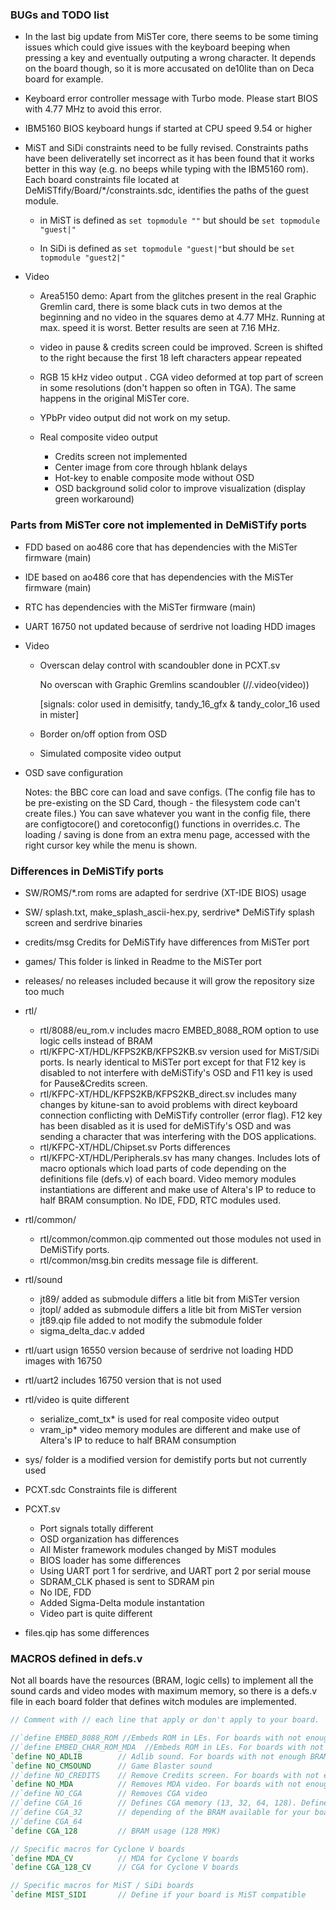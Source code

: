 ### BUGs and TODO list

* In the last big update from MiSTer core, there seems to be some timing issues which could give issues with the keyboard beeping when pressing a key and eventually outputing a wrong character. It depends on the board though, so it is more accusated on de10lite than on Deca board for example.

* Keyboard error controller message with Turbo mode. Please start BIOS with 4.77 MHz to avoid this error.

* IBM5160 BIOS keyboard hungs if started at CPU speed 9.54 or higher

* MiST and SiDi constraints need to be fully revised.  Constraints paths have been deliveratelly set incorrect as it has been found that it works better in this way (e.g. no beeps while typing with the IBM5160 rom). Each board constraints file located at DeMiSTfify/Board/*/constraints.sdc, identifies the paths of the guest module. 

  * in MiST is defined as `set topmodule ""` but should be `set topmodule "guest|"`

  * In SiDi is defined as  `set topmodule "guest|"`but should be `set topmodule "guest2|"`

  
  
* Video

  * Area5150 demo: Apart from the glitches present in the real Graphic Gremlin card, there is some black cuts in two demos at the beginning and no video in the squares demo at 4.77 MHz. Running at max. speed it is worst. Better results are seen at 7.16 MHz.

  * video in pause & credits screen could be improved. Screen is shifted to the right because the first 18 left characters appear repeated

  * RGB 15 kHz video output . CGA video deformed at top part of screen in some resolutions (don't happen so often in TGA). The same happens in the original MiSTer core.

  * YPbPr video output did not work on my setup.

  * Real composite video output
    * Credits screen not implemented
    * Center image from core through hblank delays
    * Hot-key to enable composite mode without OSD 
    * OSD background solid color to improve visualization (display green workaround)
    
      


### Parts from MiSTer core not implemented in DeMiSTify ports

* FDD based on ao486 core that has dependencies with the MiSTer firmware (main)
  
* IDE based on ao486 core that has dependencies with the MiSTer firmware (main)

* RTC has dependencies with the MiSTer firmware (main)

* UART 16750 not updated because of serdrive not loading HDD images

* Video
  
  * Overscan delay control with scandoubler done in PCXT.sv
    
    No overscan with Graphic Gremlins scandoubler (//.video(video))
    
    [signals: color used in demisitfy, tandy_16_gfx & tandy_color_16 used in mister]
    
  * Border on/off option from OSD
  * Simulated composite video output
  
* OSD save configuration

  Notes: the BBC core can load and save configs.  (The config file has to be pre-existing on the SD Card, though - the filesystem code can't create files.)  You can save whatever you want in the config file, there are configtocore() and coretoconfig() functions in overrides.c.  The loading / saving is done from an extra menu page, accessed with the right cursor key while the menu is shown.

  


### Differences in DeMiSTify ports

* SW/ROMS/*.rom  roms are adapted for serdrive (XT-IDE BIOS) usage
* SW/   splash.txt, make_splash_ascii-hex.py, serdrive*   DeMiSTify splash screen and serdrive binaries
* credits/msg  Credits for DeMiSTify have differences from MiSTer port
* games/ This folder is linked in Readme to the MiSTer port
* releases/  no releases included because it will grow the repository size too much
* rtl/ 
  * rtl/8088/eu_rom.v includes macro EMBED_8088_ROM option to use logic cells instead of BRAM
  * rtl/KFPC-XT/HDL/KFPS2KB/KFPS2KB.sv version used for MiST/SiDi ports. Is nearly identical to MiSTer port except for that F12 key is disabled to not interfere with deMiSTify's OSD and F11 key is used for Pause&Credits screen. 
  * rtl/KFPC-XT/HDL/KFPS2KB/KFPS2KB_direct.sv includes many changes by kitune-san to avoid problems with direct keyboard connection conflicting with DeMiSTify controller (error flag). F12 key has been disabled  as it is used for deMiSTify's OSD and was sending a character that was interfering with the DOS applications.
  * rtl/KFPC-XT/HDL/Chipset.sv   Ports differences
  * rtl/KFPC-XT/HDL/Peripherals.sv  has many changes. Includes lots of macro optionals which load parts of code depending on the definitions file (defs.v) of each board. Video memory modules instantiations are different and make use of Altera's IP to reduce to half BRAM consumption. No IDE, FDD, RTC modules used.

* rtl/common/
  * rtl/common/common.qip  commented out those modules not used in DeMiSTify ports. 
  * rtl/common/msg.bin credits message file is different.

* rtl/sound
  * jt89/ added as submodule differs a litle bit from MiSTer version
  * jtopl/ added as submodule differs a litle bit from MiSTer version
  * jt89.qip file added to not modify the submodule folder
  * sigma_delta_dac.v added

* rtl/uart usign 16550 version because of serdrive not loading HDD images with 16750
* rtl/uart2 includes 16750 version that is not used
* rtl/video is quite different
  * serialize_comt_tx*  is used for real composite video output
  * vram_ip* video memory modules are different and make use of Altera's IP to reduce to half BRAM consumption

* sys/ folder is a modified version for demistify ports but not currently used 
* PCXT.sdc Constraints file is different
* PCXT.sv
  * Port signals totally different
  * OSD organization has differences
  * All Mister framework modules changed by MiST modules
  * BIOS loader has some differences
  * Using UART port 1 for serdrive, and UART port 2 por serial mouse
  * SDRAM_CLK phased is sent to SDRAM pin
  * No IDE, FDD 
  * Added Sigma-Delta module instantation
  * Video part is quite different 

* files.qip has some differences

### MACROS defined in defs.v

Not all boards have the resources (BRAM, logic cells) to implement  all the sound cards and video modes with maximum memory, so there is a defs.v file in each board folder that defines witch modules are implemented.

```verilog
// Comment with // each line that apply or don't apply to your board.

//`define EMBED_8088_ROM //Embeds ROM in LEs. For boards with not enough BRAM (16 M9K)
//`define EMBED_CHAR_ROM_MDA  //Embeds ROM in LEs. For boards with not enough BRAM (4 M9K)
`define NO_ADLIB		// Adlib sound. For boards with not enough BRAM (4/9 M9K)
`define NO_CMSOUND      // Game Blaster sound
//`define NO_CREDITS	// Remove Credits screen. For boards with not enough BRAM (10 M9K)
`define NO_MDA			// Removes MDA video. For boards with not enough BRAM (8 M9K)
//`define NO_CGA		// Removes CGA video	
//`define CGA_16		// Defines CGA memory (13, 32, 64, 128). Define only one of them
//`define CGA_32		// depending of the BRAM available for your board	
//`define CGA_64
`define CGA_128			// BRAM usage (128 M9K)

// Specific macros for Cyclone V boards
`define MDA_CV			// MDA for Cyclone V boards
`define CGA_128_CV 		// CGA for Cyclone V boards

// Specific macros for MiST / SiDi boards
`define MIST_SIDI		// Define if your board is MiST compatible
```

